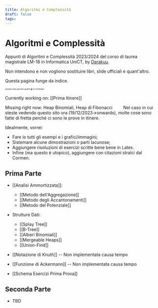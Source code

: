 ```yaml
---
title: Algoritmi e Complessità
draft: false
tags:
---
```

# Algoritmi e Complessità
Appunti di Algoritmi e Complessità 2023/2024 del corso di laurea magistrale LM-18 in Informatica UniCT, by [Darakuu](https://github.com/Darakuu). 

Non intendono e non vogliono sostituire libri, slide ufficiali e quant'altro. 


Questa pagina funge da indice.

_<sub><sup><sub><sup>(esiste solo perché quartz🪴 lo richiede)</sub></sup></sub></sup>_

Currently working on: [[Prima Itinere]]  

Missing right now: Heap Binomiali, Heap di Fibonacci 
 
Nel caso in cui steste vedendo questo sito ora (19/12/2023->onwards), molte cose sono fatte di fretta perché ci sono le prove in itinere. 

Idealmente, vorrei:
- Fare io tutti gli esempi e i grafici/immagini;
- Sistemare alcune dimostrazioni o parti lacunose;
- Aggiungere risoluzioni di esercizi scritte bene bene in Latex.
- Infine (ma questo è utopico), aggiungere con citazioni stralci dal Cormen.
## Prima Parte

- [[Analisi Ammortizzata]]:
	- [[Metodo dell'Aggregazione]]
	- [[Metodo degli Accantonamenti]]
	- [[Metodo del Potenziale]]
- Strutture Dati:
	- [[Splay Tree]]
	- [[B-Tree]]
	- [[Alberi Binomiali]]
	- [[Mergeable Heaps]]
	- [[Union-Find]]
- [[Notazione di Knuth]] -- Non implementata causa tempo
- [[Funzione di Ackermann]] -- Non implementata causa tempo

- [[Schema Esercizi Prima Prova]]

## Seconda Parte
- TBD